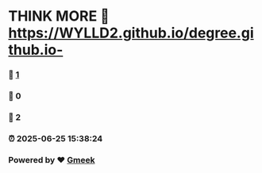 # THINK MORE :link: https://WYLLD2.github.io/degree.github.io- 
### :page_facing_up: [1](https://WYLLD2.github.io/degree.github.io-/tag.html) 
### :speech_balloon: 0 
### :hibiscus: 2 
### :alarm_clock: 2025-06-25 15:38:24 
### Powered by :heart: [Gmeek](https://github.com/Meekdai/Gmeek)
